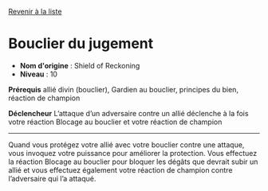 [Revenir à la liste](list.md)

# Bouclier du jugement

 * **Nom d'origine** : Shield of Reckoning
 * **Niveau** : 10


<p><strong>Prérequis</strong>  allié divin (bouclier), Gardien au bouclier, principes du bien, réaction de champion</p>
<p><strong>Déclencheur</strong> L’attaque d’un adversaire contre un allié déclenche à la fois votre réaction Blocage au bouclier et votre réaction de champion</p>
<hr>
<p>Quand vous protégez votre allié avec votre bouclier contre une attaque, vous invoquez votre puissance pour améliorer la protection. Vous effectuez la réaction Blocage au bouclier pour bloquer les dégâts que devrait subir un allié et vous effectuez également votre réaction de champion contre l’adversaire qui l’a attaqué.</p>